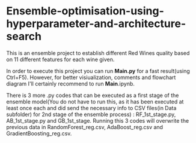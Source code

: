 # Ensemble-optimisation-using-hyperparameter-and-architecture-search
This is an ensemble project to establish different Red Wines quality based on 11 different features for each wine given.

In order to execute this project you can run __Main.py__ for a fast result(using Ctrl+F5).
However, for better visiualization, comments and flowchart diagram I'll certainly recommend to run __Main__.ipynb.

There is 3 more .py codes that can be executed as a first stage of the ensemble model(You do not have to run this, as it has been executed at least once each and did send the necessary info to CSV files(in Data subfolder) for 2nd stage of the ensemble process) : RF_1st_stage.py, AB_1st_stage.py and GB_1st_stage. Running this 3 codes will overwrite the previous data in RandomForest_reg.csv, AdaBoost_reg.csv and GradientBoosting_reg.csv.

